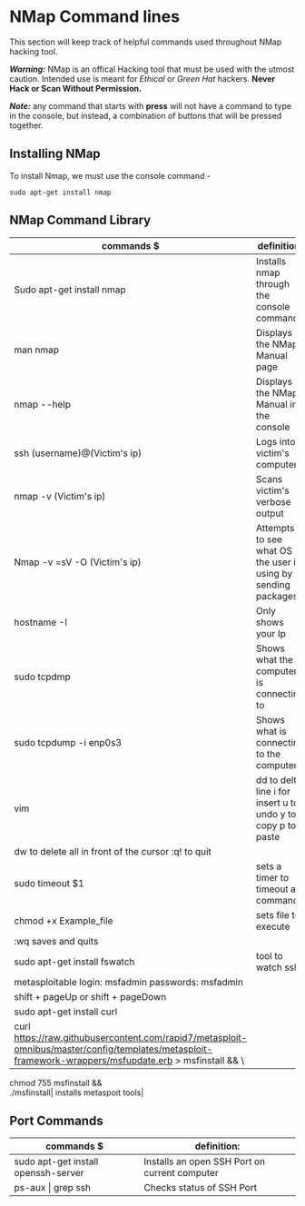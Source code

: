 # NMap Command lines

This section will keep track of helpful commands used throughout NMap hacking tool.

***Warning:*** NMap is an offical Hacking tool that must be used with the utmost caution. Intended use is meant for *Ethical* or *Green Hat* hackers. **Never Hack or Scan Without Permission.**

***Note:*** any command that starts with **press** will not have a command to type in the console, but instead, a combination of buttons that will be pressed together.
 
 ## Installing NMap
 
To install Nmap, we must use the console command -

```
sudo apt-get install nmap
```

 ## NMap Command Library 

|                commands  $                   |                           definition:                              |
|----------------------------------------------|--------------------------------------------------------------------|
|  Sudo apt-get install nmap                   |    Installs nmap through the console command                       |
|  man nmap                                    |    Displays the NMap Manual page                                   |
|  nmap --help                                 |    Displays the NMap Manual in the console                         |
|  ssh (username)@(Victim's ip)                |    Logs into victim's computer                                     |
|  nmap -v (Victim's ip)                       |    Scans victim's verbose output                                   |
|  Nmap -v =sV -O (Victim's ip)                |    Attempts to see what OS the user is using by sending packages   |
|  hostname -I                                 |    Only shows your Ip                                              |
|  sudo tcpdmp                                 |    Shows what the computer is connecting to                        |
|  sudo tcpdump -i enp0s3                      |    Shows what is connecting to the computer                        |
|  vim                                         |    dd to delte line i for insert u to undo y to copy p to paste    |
| dw to delete all in front of the cursor :q! to quit |
| sudo timeout $1                                 |    sets a timer to timeout a command                               |
|chmod +x Example_file  | sets file to execute |
|:wq saves and quits|
| sudo apt-get install fswatch| tool to watch ssh |
|metasploitable login: msfadmin passwords: msfadmin|
| shift + pageUp or shift + pageDown |
| sudo apt-get install curl|
| curl https://raw.githubusercontent.com/rapid7/metasploit-omnibus/master/config/templates/metasploit-framework-wrappers/msfupdate.erb > msfinstall && \
chmod 755 msfinstall && \
./msfinstall| installs metaspoit tools|


 ## Port Commands

|                commands  $                   |                           definition:                              |
|----------------------------------------------|--------------------------------------------------------------------|
|  sudo apt-get install openssh-server         |    Installs an open SSH Port on current computer                   |
|  ps-aux \| grep ssh                           |    Checks status of SSH Port                                       |

